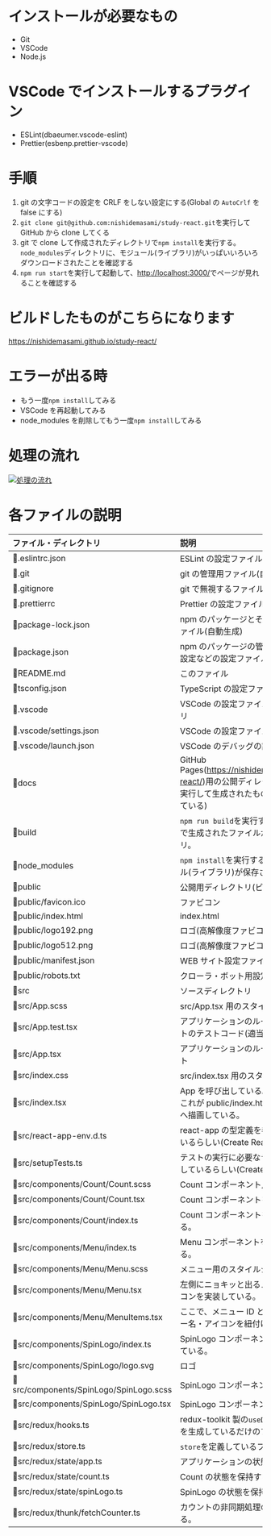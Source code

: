 # インストールが必要なもの

- Git
- VSCode
- Node.js

# VSCode でインストールするプラグイン

- ESLint(dbaeumer.vscode-eslint)
- Prettier(esbenp.prettier-vscode)

# 手順

1. git の文字コードの設定を CRLF をしない設定にする(Global の `AutoCrlf` を false にする)
1. `git clone git@github.com:nishidemasami/study-react.git`を実行して GitHub から clone してくる
1. git で clone して作成されたディレクトリで`npm install`を実行する。`node_modules`ディレクトリに、モジュール(ライブラリ)がいっぱいいろいろダウンロードされたことを確認する
1. `npm run start`を実行して起動して、<http://localhost:3000/>でページが見れることを確認する

# ビルドしたものがこちらになります

<https://nishidemasami.github.io/study-react/>

# エラーが出る時

- もう一度`npm install`してみる
- VSCode を再起動してみる
- node_modules を削除してもう一度`npm install`してみる

# 処理の流れ

[![処理の流れ](https://www.plantuml.com/plantuml/png/TPJXJjim4CU_-odoUTB6zqQQa7W3s0j4mQCH8QaILqEQAiqsOq11T6DZWm65hUk0Ikqa49FOn1xcv8QznSvsqoGIyoVxpdV-_yvdpwRCIrXp9IGrjN4yFkekC8zHbqGneqv8dpEI9lvCGXURgpEfTiqyUi9I1_Y015700Yyq0S3FWNy4tbV3m-pkWj1eqT4fI48Rr6DERPBsyLEdcT856bAVnGdmxsHUfmRU1h6fTlVL7IOv0D4cXBYaWTBmZ3XoL6UDfQiWFu0u0z43EN1U4WT7RPvwFWC-d8jN6d548-OQUw5VhwPEuAE9tg7gROu_NuDuD-uTPTrlADziLUixuztTxFqlzAXXz_vismgoJXl3j_COr8F-I-1lpUH74Sr7kVVGXdPm-YdRkXc_RWFNPk1ViMptP-TPxzRkpMuEJIPxsBI6hL8XGEw3l03H1t6Jby2UQBcnm22FGFm1UQMF4IEGbo0bY5oFQCChRZHVc0WNynVLAkS7FiXXB4aV-9gEvqF48vD23jJTda7fJ-7KrgdwEQrEb-Ht1E9AovB787-3t37pZQ9N2afpnGVMdrEMRTd1RSO73zrq7Cs5WRyCOWrdTIzQeiQC1J7n9_faWH1VJA8J1BKPImK1Bh0PGQmRr4iGUth93NP9G_MEdCb86s70fgk2g7X5hDwCbiqhCcJ5g3tJ7hTYgyBbu-_n2ROJFbRrffzrrdKpdrwh3aACAljCGkpZYd4nI1iUy-j5Mvln84shokLuIruGaVBsWhVAMlanggmr_UHzchZa_vIcjr2vxQIgrAhC5cbDFfaNzI2aP1Qz-9tz0m00 "処理の流れ")](http://www.plantuml.com/plantuml/uml/TPJXJjim4CU_-odoUTB6zqQQa7W3s0j4mQCH8QaILqEQAiqsOq11T6DZWm65hUk0Ikqa49FOn1xcv8QznSvsqoGIyoVxpdV-_yvdpwRCIrXp9IGrjN4yFkekC8zHbqGneqv8dpEI9lvCGXURgpEfTiqyUi9I1_Y015700Yyq0S3FWNy4tbV3m-pkWj1eqT4fI48Rr6DERPBsyLEdcT856bAVnGdmxsHUfmRU1h6fTlVL7IOv0D4cXBYaWTBmZ3XoL6UDfQiWFu0u0z43EN1U4WT7RPvwFWC-d8jN6d548-OQUw5VhwPEuAE9tg7gROu_NuDuD-uTPTrlADziLUixuztTxFqlzAXXz_vismgoJXl3j_COr8F-I-1lpUH74Sr7kVVGXdPm-YdRkXc_RWFNPk1ViMptP-TPxzRkpMuEJIPxsBI6hL8XGEw3l03H1t6Jby2UQBcnm22FGFm1UQMF4IEGbo0bY5oFQCChRZHVc0WNynVLAkS7FiXXB4aV-9gEvqF48vD23jJTda7fJ-7KrgdwEQrEb-Ht1E9AovB787-3t37pZQ9N2afpnGVMdrEMRTd1RSO73zrq7Cs5WRyCOWrdTIzQeiQC1J7n9_faWH1VJA8J1BKPImK1Bh0PGQmRr4iGUth93NP9G_MEdCb86s70fgk2g7X5hDwCbiqhCcJ5g3tJ7hTYgyBbu-_n2ROJFbRrffzrrdKpdrwh3aACAljCGkpZYd4nI1iUy-j5Mvln84shokLuIruGaVBsWhVAMlanggmr_UHzchZa_vIcjr2vxQIgrAhC5cbDFfaNzI2aP1Qz-9tz0m00)

# 各ファイルの説明

| ファイル・ディレクトリ                  | 説明                                                                                                                                                |
| :-------------------------------------- | :-------------------------------------------------------------------------------------------------------------------------------------------------- |
| 📄.eslintrc.json                        | ESLint の設定ファイル                                                                                                                               |
| 📁.git                                  | git の管理用ファイル(自動生成)                                                                                                                      |
| 📄.gitignore                            | git で無視するファイル・ディレクトリの設定                                                                                                          |
| 📄.prettierrc                           | Prettier の設定ファイル                                                                                                                             |
| 📄package-lock.json                     | npm のパッケージとそのバージョンの管理用ファイル(自動生成)                                                                                          |
| 📄package.json                          | npm のパッケージの管理やアプリケーションの設定などの設定ファイル                                                                                    |
| 📄README.md                             | このファイル                                                                                                                                        |
| 📄tsconfig.json                         | TypeScript の設定ファイル                                                                                                                           |
| 📁.vscode                               | VSCode の設定ファイルを保存するディレクトリ                                                                                                         |
| 📄.vscode/settings.json                 | VSCode の設定ファイル                                                                                                                               |
| 📄.vscode/launch.json                   | VSCode のデバッグの設定ファイル(未作成)                                                                                                             |
| 📁docs                                  | GitHub Pages(<https://nishidemasami.github.io/study-react/>)用の公開ディレクトリ(`npm run build`を実行して生成されたものを手動でここに保存している) |
| 📁build                                 | `npm run build`を実行すると作成される、ビルドで生成されたファイルが保存されるディレクトリ。                                                         |
| 📁node_modules                          | `npm install`を実行すると作成される、モジュール(ライブラリ)が保存されているディレクトリ。                                                           |
| 📁public                                | 公開用ディレクトリ(ビルド用)                                                                                                                        |
| 📄public/favicon.ico                    | ファビコン                                                                                                                                          |
| 📄public/index.html                     | index.html                                                                                                                                          |
| 📄public/logo192.png                    | ロゴ(高解像度ファビコン用)                                                                                                                          |
| 📄public/logo512.png                    | ロゴ(高解像度ファビコン用)                                                                                                                          |
| 📄public/manifest.json                  | WEB サイト設定ファイル                                                                                                                              |
| 📄public/robots.txt                     | クローラ・ボット用設定ファイル                                                                                                                      |
| 📁src                                   | ソースディレクトリ                                                                                                                                  |
| 📄src/App.scss                          | src/App.tsx 用のスタイルシート                                                                                                                      |
| 📄src/App.test.tsx                      | アプリケーションのルートとなるコンポーネントのテストコード(適当)                                                                                    |
| 📄src/App.tsx                           | アプリケーションのルートとなるコンポーネント                                                                                                        |
| 📄src/index.css                         | src/index.tsx 用のスタイルシート                                                                                                                    |
| 📄src/index.tsx                         | App を呼び出している。<br />これが public/index.html の`<div id="root" />`へ描画している。                                                          |
| 📄src/react-app-env.d.ts                | react-app の型定義を参照することを宣言しているらしい(Create React App 由来)                                                                         |
| 📄src/setupTests.ts                     | テストの実行に必要なライブラリをインポートしているらしい(Create React App 由来)                                                                     |
| 📄src/components/Count/Count.scss       | Count コンポーネント用のスタイルシート                                                                                                              |
| 📄src/components/Count/Count.tsx        | Count コンポーネントを実装している。                                                                                                                |
| 📄src/components/Count/index.ts         | Count コンポーネントを`export default`している。                                                                                                    |
| 📄src/components/Menu/index.ts          | Menu コンポーネントを`export default`している。                                                                                                     |
| 📄src/components/Menu/Menu.scss         | メニュー用のスタイルシート                                                                                                                          |
| 📄src/components/Menu/Menu.tsx          | 左側にニョキッと出るメニューと、左上のアイコンを実装している。                                                                                      |
| 📄src/components/Menu/MenuItems.tsx     | ここで、メニュー ID とコンポーネント・メニュー名・アイコンを紐付けている。                                                                          |
| 📄src/components/SpinLogo/index.ts      | SpinLogo コンポーネントを`export default`している。                                                                                                 |
| 📄src/components/SpinLogo/logo.svg      | ロゴ                                                                                                                                                |
| 📄src/components/SpinLogo/SpinLogo.scss | SpinLogo コンポーネント用のスタイルシート                                                                                                           |
| 📄src/components/SpinLogo/SpinLogo.tsx  | SpinLogo コンポーネントを実装している。                                                                                                             |
| 📄src/redux/hooks.ts                    | redux-toolkit 製の`useDispatch`と`useSelector`を生成しているだけのファイル。                                                                        |
| 📄src/redux/store.ts                    | `store`を定義しているファイル。                                                                                                                     |
| 📄src/redux/state/app.ts                | アプリケーションの状態を保持する State                                                                                                              |
| 📄src/redux/state/count.ts              | Count の状態を保持する State                                                                                                                        |
| 📄src/redux/state/spinLogo.ts           | SpinLogo の状態を保持する State                                                                                                                     |
| 📄src/redux/thunk/fetchCounter.ts       | カウントの非同期処理の Thunk を定義している。                                                                                                       |
